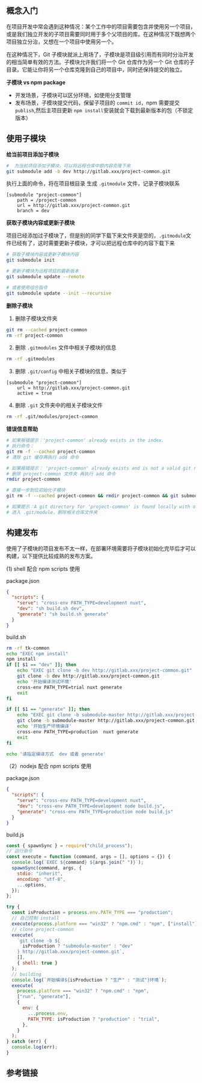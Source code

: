 ## 概念入门

在项目开发中常会遇到这种情况：某个工作中的项目需要包含并使用另一个项目，或是我们独立开发的子项目需要同时用于多个父项目的库。在这种情况下既想两个项目独立分治，又想在一个项目中使用另一个。

在这种情况下，Git 子模块就派上用场了，子模块是项目级引用而有同时分治开发的相当简单有效的方法。子模块允许我们将一个 Git 仓库作为另一个 Git 仓库的子目录。它能让你将另一个仓库克隆到自己的项目中，同时还保持提交的独立。

**子模块 vs npm package**

- 开发场景，子模块可以区分环境，如使用分支管理
- 发布场景，子模块提交代码，保留子项目的 `commit id`，npm 需要提交 `publish`,然后主项目更新 `npm install`安装就会下载到最新版本的包（不锁定版本）


## 使用子模块

**给当前项目添加子模块**

```bash
#  为当前项目添加子模块，可以将远程仓库中额内容克隆下来
git submodule add -b dev http://gitlab.xxx/project-common.git
```

执行上面的命令，将在项目根目录 生成 `.gitmodule` 文件，记录子模块联系

```
[submodule "project-common"]
	path = /project-common
	url = http://gitlab.xxx/project-common.git
	branch = dev
```

**获取子模块内容或更新子模块**

项目已经添加过子模块了，但是别的同学下载下来文件夹是空的，`.gitmodule`文件已经有了，这时需要更新子模块，才可以把远程仓库中的内容下载下来

```bash
# 获取子模块内容或更新子模块内容
git submodule init

# 更新子模块为远程项目的最新版本
git submodule update --remote

# 或者使用组合指令
git submodule update --init --recursive
```

**删除子模块**

1. 删除子模块文件夹

```bash
git rm --cached project-common
rm -rf project-common
```

2. 删除 `.gitmodules` 文件中相关子模块的信息

```bash
rm -rf .gitmodules
```

3. 删除 `.git/config` 中相关子模块的信息，类似于

```
[submodule "project-common"]
	url = http://gitlab.xxx/project-common.git
	active = true
```

4. 删除 `.git` 文件夹中的相关子模块文件

```bash
rm -rf .git/modules/project-common
```

**错误信息帮助**

```bash
# 如果报错提示：'project-common' already exists in the index.
# 执行命令：
git rm -f --cached project-common
# 清除 git 缓存再执行 add 命令

# 如果报错提示： 'project-common' already exists and is not a valid git repo
# 删除 project-common 文件夹 再执行 add 命令
rmdir project-common

# 直接一步到位初始化子模块
git rm -f --cached project-common && rmdir project-common && git submodule add -b dev http://gitlab.xxx/project-common.git

# 如果提示：A git directory for 'project-common' is found locally with origin(s):
# 进入 .git/module，删除相关仓库文件夹
```

## 构建发布

使用了子模块的项目发布不太一样，在部署环境需要将子模块初始化完毕后才可以构建，以下提供比较成熟的发布方案。

(1) shell 配合 npm scripts 使用

package.json

```json
{
  "scripts": {
    "serve": "cross-env PATH_TYPE=development nuxt",
    "dev": "sh build.sh dev",
    "generate": "sh build.sh generate"
  }
}
```

build.sh

```sh
rm -rf tk-common
echo "EXEC npm install"
npm install
if [[ $1 == "dev" ]]; then
    echo "EXEC git clone -b dev http://gitlab.xxx/project-common.git"
    git clone -b dev http://gitlab.xxx/project-common.git
    echo '开始编译测试环境'
    cross-env PATH_TYPE=trial nuxt generate
    exit
fi

if [[ $1 == "generate" ]]; then
    echo "EXEC git clone -b submodule-master http://gitlab.xxx/project-common.git"
    git clone -b submodule-master http://gitlab.xxx/project-common.git
    echo '开始生产环境编译'
    cross-env PATH_TYPE=production  nuxt generate
    exit
fi

echo '请指定编译方式  dev 或者 generate'
```

（2）nodejs 配合 npm scripts 使用

package.json

```json
{
  "scripts": {
    "serve": "cross-env PATH_TYPE=development nuxt",
    "dev": "cross-env PATH_TYPE=development node build.js",
    "generate": "cross-env PATH_TYPE=production node build.js"
  }
}
```

build.js

```js
const { spawnSync } = require("child_process");
// 运行命令
const execute = function (command, args = [], options = {}) {
  console.log(`EXEC ${command} ${args.join(" ")}`);
  spawnSync(command, args, {
    stdio: "inherit",
    encoding: "utf-8",
    ...options,
  });
};

try {
  const isProduction = process.env.PATH_TYPE === "production";
  // 自己控制 install
  execute(process.platform === "win32" ? "npm.cmd" : "npm", ["install"], {});
  // clone project-common
  execute(
    `git clone -b ${
      isProduction ? "submodule-master" : "dev"
    } http://gitlab.xxx/project-common.git`,
    [],
    { shell: true }
  );
  // building
  console.log(`开始编译${isProduction ? "生产" : "测试"}环境`);
  execute(
    process.platform === "win32" ? "npm.cmd" : "npm",
    ["run", "generate"],
    {
      env: {
        ...process.env,
        PATH_TYPE: isProduction ? "production" : "trial",
      },
    }
  );
} catch (err) {
  console.log(err);
}
```

## 参考链接
